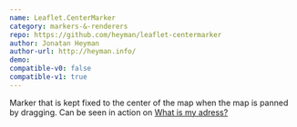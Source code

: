 ```yaml
---
name: Leaflet.CenterMarker
category: markers-&-renderers
repo: https://github.com/heyman/leaflet-centermarker
author: Jonatan Heyman
author-url: http://heyman.info/
demo: 
compatible-v0: false
compatible-v1: true
---
```


Marker that is kept fixed to the center of the map when the map is panned by dragging.			Can be seen in action on <a href="https://whatismyaddress.net/">What is my adress?</a>
